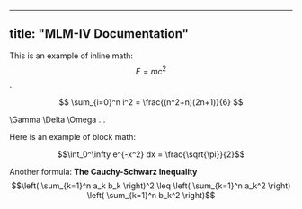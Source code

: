 
---
title: "MLM-IV Documentation"
---

This is an example of inline math: $$E=mc^2$$.

$$ \sum_{i=0}^n i^2 = \frac{(n^2+n)(2n+1)}{6} $$

\Gamma \Delta \Omega …

Here is an example of block math:

$$\int_0^\infty e^{-x^2} dx = \frac{\sqrt{\pi}}{2}$$

Another formula:
**The Cauchy-Schwarz Inequality**
$$\left( \sum_{k=1}^n a_k b_k \right)^2 \leq \left( \sum_{k=1}^n a_k^2 \right) \left( \sum_{k=1}^n b_k^2 \right)$$




